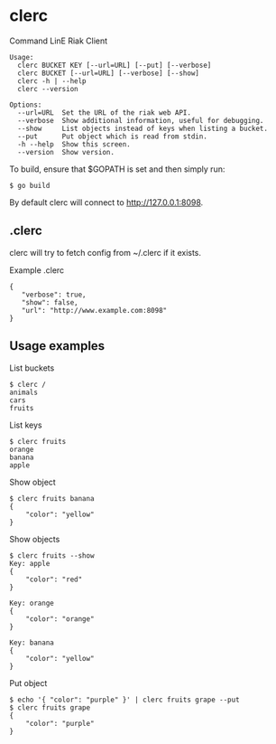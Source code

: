 clerc
=====
Command LinE Riak Client

```
Usage:
  clerc BUCKET KEY [--url=URL] [--put] [--verbose]
  clerc BUCKET [--url=URL] [--verbose] [--show]
  clerc -h | --help
  clerc --version

Options:
  --url=URL  Set the URL of the riak web API.
  --verbose  Show additional information, useful for debugging.
  --show     List objects instead of keys when listing a bucket.
  --put      Put object which is read from stdin.
  -h --help  Show this screen.
  --version  Show version.
```

To build, ensure that $GOPATH is set and then simply run:

```
$ go build
```

By default clerc will connect to http://127.0.0.1:8098.

.clerc
------
clerc will try to fetch config from ~/.clerc if it exists.

Example .clerc
```
{
   "verbose": true,
   "show": false,
   "url": "http://www.example.com:8098"
}
```

Usage examples
--------------

List buckets
```
$ clerc /
animals
cars
fruits
```

List keys
```
$ clerc fruits
orange
banana
apple
```

Show object
```
$ clerc fruits banana
{
    "color": "yellow"
}

```

Show objects
```
$ clerc fruits --show
Key: apple
{
    "color": "red"
}

Key: orange
{
    "color": "orange"
}

Key: banana
{
    "color": "yellow"
}
```

Put object
```
$ echo '{ "color": "purple" }' | clerc fruits grape --put
$ clerc fruits grape
{
    "color": "purple"
}
```
